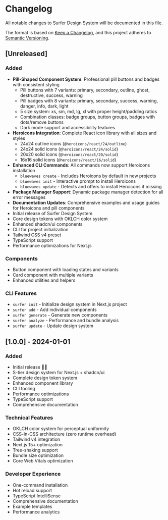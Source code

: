 # Changelog

All notable changes to Surfer Design System will be documented in this file.

The format is based on [Keep a Changelog](https://keepachangelog.com/en/1.0.0/),
and this project adheres to [Semantic Versioning](https://semver.org/spec/v2.0.0.html).

## [Unreleased]

### Added
- **Pill-Shaped Component System**: Professional pill buttons and badges with consistent styling
  - Pill buttons with 7 variants: primary, secondary, outline, ghost, destructive, success, warning
  - Pill badges with 8 variants: primary, secondary, success, warning, danger, info, dark, light
  - 5 size system: xs, sm, md, lg, xl with proper height/padding ratios
  - Combination classes: badge groups, button groups, badges with dots/remove buttons
  - Dark mode support and accessibility features
- **Heroicons Integration**: Complete React icon library with all sizes and styles
  - 24x24 outline icons (`@heroicons/react/24/outline`)
  - 24x24 solid icons (`@heroicons/react/24/solid`)
  - 20x20 solid icons (`@heroicons/react/20/solid`)
  - 16x16 solid icons (`@heroicons/react/16/solid`)
- **Enhanced CLI Commands**: All commands now support Heroicons installation
  - `bluewaves create` - Includes Heroicons by default in new projects
  - `bluewaves init` - Interactive prompt to install Heroicons
  - `bluewaves update` - Detects and offers to install Heroicons if missing
- **Package Manager Support**: Dynamic package manager detection for all error messages
- **Documentation Updates**: Comprehensive examples and usage guides for Heroicons and pill components
- Initial release of Surfer Design System
- Core design tokens with OKLCH color system
- Enhanced shadcn/ui components
- CLI for project initialization
- Tailwind CSS v4 preset
- TypeScript support
- Performance optimizations for Next.js

### Components
- Button component with loading states and variants
- Card component with multiple variants
- Enhanced utilities and helpers

### CLI Features
- `surfer init` - Initialize design system in Next.js project
- `surfer add` - Add individual components
- `surfer generate` - Generate new components
- `surfer analyze` - Performance and bundle analysis
- `surfer update` - Update design system

## [1.0.0] - 2024-01-01

### Added
- Initial release 🏄‍♂️
- S-tier design system for Next.js + shadcn/ui
- Complete design token system
- Enhanced component library
- CLI tooling
- Performance optimizations
- TypeScript support
- Comprehensive documentation

### Technical Features
- OKLCH color system for perceptual uniformity
- CSS-in-CSS architecture (zero runtime overhead)
- Tailwind v4 integration
- Next.js 15+ optimization
- Tree-shaking support
- Bundle size optimization
- Core Web Vitals optimization

### Developer Experience
- One-command installation
- Hot reload support
- TypeScript IntelliSense
- Comprehensive documentation
- Example templates
- Performance analytics